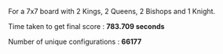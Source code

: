 For a 7x7 board with 2 Kings, 2 Queens, 2 Bishops and 1 Knight.

Time taken to get final score : **783.709 seconds**

Number of unique configurations : **66177**

    